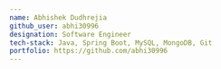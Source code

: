 ```yaml
---
name: Abhishek Dudhrejia
github_user: abhi30996
designation: Software Engineer
tech-stack: Java, Spring Boot, MySQL, MongoDB, Git
portfolio: https://github.com/abhi30996
---
```

